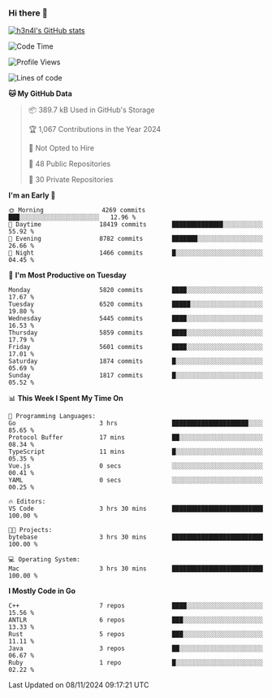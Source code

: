 ### Hi there 👋

[![h3n4l's GitHub stats](https://github-readme-stats.vercel.app/api?username=h3n4l&count_private=true&show_icons=true&theme=radical)](https://github.com/h3n4l/github-readme-stats)

<!--START_SECTION:waka-->
![Code Time](http://img.shields.io/badge/Code%20Time-1%2C999%20hrs%2046%20mins-blue)

![Profile Views](http://img.shields.io/badge/Profile%20Views-0-blue)

![Lines of code](https://img.shields.io/badge/From%20Hello%20World%20I%27ve%20Written-12.7%20million%20lines%20of%20code-blue)

**🐱 My GitHub Data** 

> 📦 389.7 kB Used in GitHub's Storage 
 > 
> 🏆 1,067 Contributions in the Year 2024
 > 
> 🚫 Not Opted to Hire
 > 
> 📜 48 Public Repositories 
 > 
> 🔑 30 Private Repositories 
 > 
**I'm an Early 🐤** 

```text
🌞 Morning                4269 commits        ███░░░░░░░░░░░░░░░░░░░░░░   12.96 % 
🌆 Daytime                18419 commits       ██████████████░░░░░░░░░░░   55.92 % 
🌃 Evening                8782 commits        ███████░░░░░░░░░░░░░░░░░░   26.66 % 
🌙 Night                  1466 commits        █░░░░░░░░░░░░░░░░░░░░░░░░   04.45 % 
```
📅 **I'm Most Productive on Tuesday** 

```text
Monday                   5820 commits        ████░░░░░░░░░░░░░░░░░░░░░   17.67 % 
Tuesday                  6520 commits        █████░░░░░░░░░░░░░░░░░░░░   19.80 % 
Wednesday                5445 commits        ████░░░░░░░░░░░░░░░░░░░░░   16.53 % 
Thursday                 5859 commits        ████░░░░░░░░░░░░░░░░░░░░░   17.79 % 
Friday                   5601 commits        ████░░░░░░░░░░░░░░░░░░░░░   17.01 % 
Saturday                 1874 commits        █░░░░░░░░░░░░░░░░░░░░░░░░   05.69 % 
Sunday                   1817 commits        █░░░░░░░░░░░░░░░░░░░░░░░░   05.52 % 
```


📊 **This Week I Spent My Time On** 

```text
💬 Programming Languages: 
Go                       3 hrs               █████████████████████░░░░   85.65 % 
Protocol Buffer          17 mins             ██░░░░░░░░░░░░░░░░░░░░░░░   08.34 % 
TypeScript               11 mins             █░░░░░░░░░░░░░░░░░░░░░░░░   05.35 % 
Vue.js                   0 secs              ░░░░░░░░░░░░░░░░░░░░░░░░░   00.41 % 
YAML                     0 secs              ░░░░░░░░░░░░░░░░░░░░░░░░░   00.25 % 

🔥 Editors: 
VS Code                  3 hrs 30 mins       █████████████████████████   100.00 % 

🐱‍💻 Projects: 
bytebase                 3 hrs 30 mins       █████████████████████████   100.00 % 

💻 Operating System: 
Mac                      3 hrs 30 mins       █████████████████████████   100.00 % 
```

**I Mostly Code in Go** 

```text
C++                      7 repos             ████░░░░░░░░░░░░░░░░░░░░░   15.56 % 
ANTLR                    6 repos             ███░░░░░░░░░░░░░░░░░░░░░░   13.33 % 
Rust                     5 repos             ███░░░░░░░░░░░░░░░░░░░░░░   11.11 % 
Java                     3 repos             ██░░░░░░░░░░░░░░░░░░░░░░░   06.67 % 
Ruby                     1 repo              █░░░░░░░░░░░░░░░░░░░░░░░░   02.22 % 
```




 Last Updated on 08/11/2024 09:17:21 UTC
<!--END_SECTION:waka-->

